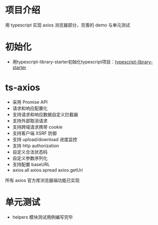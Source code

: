 
# 项目介绍
用 typescript 实现 axios 浏览器部分，完善的 demo 与单元测试

# 初始化
- 用typescript-library-starter初始化typescript项目：[typescript-library-starter](https://github.com/alexjoverm/typescript-library-starter)

# ts-axios
- 采用 Promise API
- 请求和响应配置化
- 支持请求和响应数据自定义拦截器
- 支持外部取消请求
- 支持跨域请求携带 cookie
- 支持客户端 XSRF 防御
- 支持 upload/download 进度监控
- 支持 http authorization
- 自定义合法状态码
- 自定义参数序列化
- 支持配置 baseURL
- axios.all axios.spread axios.getUri 

所有 axios 官方库浏览器端功能已实现

# 单元测试
- helpers 模块测试用例编写完毕
